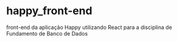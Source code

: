 # happy_front-end
front-end da aplicação Happy utilizando React
para a disciplina de Fundamento de Banco de Dados
